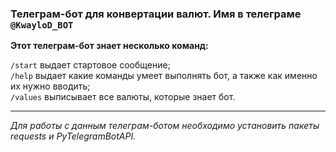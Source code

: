 ### Телеграм-бот для конвертации валют. Имя в телеграме `@KwayloD_BOT`

**Этот телеграм-бот знает несколько команд:**

`/start` выдает стартовое сообщение;\
`/help` выдает какие команды умеет выполнять бот, а также как именно их нужно вводить;\
`/values` выписывает все валюты, которые знает бот.
___
*Для работы с данным телеграм-ботом необходимо установить пакеты requests и PyTelegramBotAPI.*
